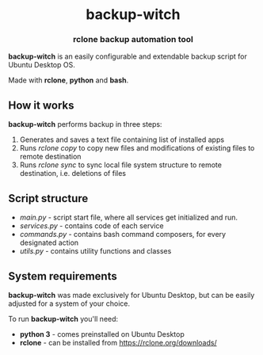 <h1 align="center" style="border-bottom: none;">backup-witch</h1>
<h3 align="center">rclone backup automation tool</h3>

**backup-witch** is an easily configurable and extendable backup script for Ubuntu Desktop OS.

Made with **rclone**, **python** and **bash**.
## How it works

**backup-witch** performs backup in three steps:

1. Generates and saves a text file containing list of installed apps
2. Runs *rclone copy* to copy new files and modifications of existing files to remote destination
3. Runs *rclone sync* to sync local file system structure to remote destination, i.e. deletions of files

## Script structure

+ *main.py* - script start file, where all services get initialized and run.
+ *services.py* - contains code of each service
+ *commands.py* - contains bash command composers, for every designated action
+ *utils.py* - contains utility functions and classes

## System requirements

**backup-witch** was made exclusively for Ubuntu Desktop, but can be easily adjusted for a system of your choice. 

To run **backup-witch** you'll need:

+ **python 3** - comes preinstalled on Ubuntu Desktop
+ **rclone** - can be installed from https://rclone.org/downloads/
